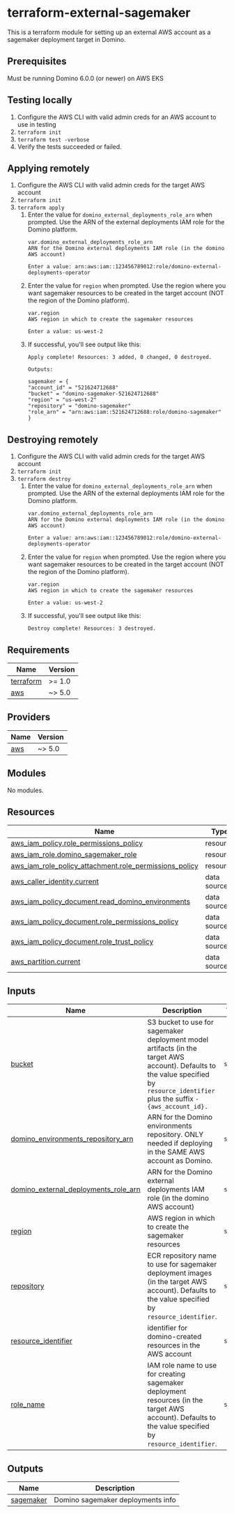 # terraform-external-sagemaker

This is a terraform module for setting up an external AWS account as a sagemaker deployment target in Domino.

## Prerequisites
Must be running Domino 6.0.0 (or newer) on AWS EKS

## Testing locally
1. Configure the AWS CLI with valid admin creds for an AWS account to use in testing
2. `terraform init`
3. `terraform test -verbose`
4. Verify the tests succeeded or failed.

## Applying remotely
1. Configure the AWS CLI with valid admin creds for the target AWS account
2. `terraform init`
3. `terraform apply`
   1. Enter the value for `domino_external_deployments_role_arn` when prompted.  Use the ARN of the external deployments
      IAM role for the Domino platform.
      ```
      var.domino_external_deployments_role_arn
      ARN for the Domino external deployments IAM role (in the domino AWS account)

      Enter a value: arn:aws:iam::123456789012:role/domino-external-deployments-operator
      ```
   2. Enter the value for `region` when prompted.  Use the region where you want sagemaker resources to be created in 
      the target account (NOT the region of the Domino platform).
      ```
      var.region
      AWS region in which to create the sagemaker resources

      Enter a value: us-west-2
      ```
   3. If successful, you'll see output like this:
      ```
      Apply complete! Resources: 3 added, 0 changed, 0 destroyed.

      Outputs:

      sagemaker = {
      "account_id" = "521624712688"
      "bucket" = "domino-sagemaker-521624712688"
      "region" = "us-west-2"
      "repository" = "domino-sagemaker"
      "role_arn" = "arn:aws:iam::521624712688:role/domino-sagemaker"
      }
      ```

## Destroying remotely
1. Configure the AWS CLI with valid admin creds for the target AWS account
2. `terraform init`
3. `terraform destroy`
    1. Enter the value for `domino_external_deployments_role_arn` when prompted.  Use the ARN of the external deployments
       IAM role for the Domino platform.
       ```
       var.domino_external_deployments_role_arn
       ARN for the Domino external deployments IAM role (in the domino AWS account)
 
       Enter a value: arn:aws:iam::123456789012:role/domino-external-deployments-operator
       ```
    2. Enter the value for `region` when prompted.  Use the region where you want sagemaker resources to be created in
       the target account (NOT the region of the Domino platform).
       ```
       var.region
       AWS region in which to create the sagemaker resources
 
       Enter a value: us-west-2
       ```
    3. If successful, you'll see output like this:
       ```
       Destroy complete! Resources: 3 destroyed.
       ```


<!-- BEGIN_TF_DOCS -->
## Requirements

| Name | Version |
|------|---------|
| <a name="requirement_terraform"></a> [terraform](#requirement\_terraform) | >= 1.0 |
| <a name="requirement_aws"></a> [aws](#requirement\_aws) | ~> 5.0 |

## Providers

| Name | Version |
|------|---------|
| <a name="provider_aws"></a> [aws](#provider\_aws) | ~> 5.0 |

## Modules

No modules.

## Resources

| Name | Type |
|------|------|
| [aws_iam_policy.role_permissions_policy](https://registry.terraform.io/providers/hashicorp/aws/latest/docs/resources/iam_policy) | resource |
| [aws_iam_role.domino_sagemaker_role](https://registry.terraform.io/providers/hashicorp/aws/latest/docs/resources/iam_role) | resource |
| [aws_iam_role_policy_attachment.role_permissions_policy](https://registry.terraform.io/providers/hashicorp/aws/latest/docs/resources/iam_role_policy_attachment) | resource |
| [aws_caller_identity.current](https://registry.terraform.io/providers/hashicorp/aws/latest/docs/data-sources/caller_identity) | data source |
| [aws_iam_policy_document.read_domino_environments](https://registry.terraform.io/providers/hashicorp/aws/latest/docs/data-sources/iam_policy_document) | data source |
| [aws_iam_policy_document.role_permissions_policy](https://registry.terraform.io/providers/hashicorp/aws/latest/docs/data-sources/iam_policy_document) | data source |
| [aws_iam_policy_document.role_trust_policy](https://registry.terraform.io/providers/hashicorp/aws/latest/docs/data-sources/iam_policy_document) | data source |
| [aws_partition.current](https://registry.terraform.io/providers/hashicorp/aws/latest/docs/data-sources/partition) | data source |

## Inputs

| Name | Description | Type | Default | Required |
|------|-------------|------|---------|:--------:|
| <a name="input_bucket"></a> [bucket](#input\_bucket) | S3 bucket to use for sagemaker deployment model artifacts (in the target AWS account).  Defaults to the value specified by `resource_identifier` plus the suffix `-{aws_account_id}.` | `string` | `null` | no |
| <a name="input_domino_environments_repository_arn"></a> [domino\_environments\_repository\_arn](#input\_domino\_environments\_repository\_arn) | ARN for the Domino environments repository.  ONLY needed if deploying in the SAME AWS account as Domino. | `string` | n/a | yes |
| <a name="input_domino_external_deployments_role_arn"></a> [domino\_external\_deployments\_role\_arn](#input\_domino\_external\_deployments\_role\_arn) | ARN for the Domino external deployments IAM role (in the domino AWS account) | `string` | n/a | yes |
| <a name="input_region"></a> [region](#input\_region) | AWS region in which to create the sagemaker resources | `string` | n/a | yes |
| <a name="input_repository"></a> [repository](#input\_repository) | ECR repository name to use for sagemaker deployment images (in the target AWS account).  Defaults to the value specified by `resource_identifier`. | `string` | `null` | no |
| <a name="input_resource_identifier"></a> [resource\_identifier](#input\_resource\_identifier) | identifier for domino-created resources in the AWS account | `string` | `"domino-sagemaker"` | no |
| <a name="input_role_name"></a> [role\_name](#input\_role\_name) | IAM role name to use for creating sagemaker deployment resources (in the target AWS account).  Defaults to the value specified by `resource_identifier`. | `string` | `null` | no |

## Outputs

| Name | Description |
|------|-------------|
| <a name="output_sagemaker"></a> [sagemaker](#output\_sagemaker) | Domino sagemaker deployments info |
<!-- END_TF_DOCS -->
